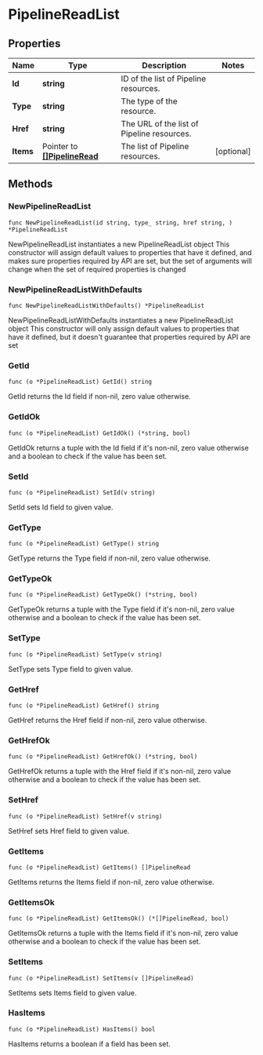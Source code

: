 # PipelineReadList

## Properties

|Name | Type | Description | Notes|
|------------ | ------------- | ------------- | -------------|
|**Id** | **string** | ID of the list of Pipeline resources. | |
|**Type** | **string** | The type of the resource. | |
|**Href** | **string** | The URL of the list of Pipeline resources. | |
|**Items** | Pointer to [**[]PipelineRead**](PipelineRead.md) | The list of Pipeline resources. | [optional] |

## Methods

### NewPipelineReadList

`func NewPipelineReadList(id string, type_ string, href string, ) *PipelineReadList`

NewPipelineReadList instantiates a new PipelineReadList object
This constructor will assign default values to properties that have it defined,
and makes sure properties required by API are set, but the set of arguments
will change when the set of required properties is changed

### NewPipelineReadListWithDefaults

`func NewPipelineReadListWithDefaults() *PipelineReadList`

NewPipelineReadListWithDefaults instantiates a new PipelineReadList object
This constructor will only assign default values to properties that have it defined,
but it doesn't guarantee that properties required by API are set

### GetId

`func (o *PipelineReadList) GetId() string`

GetId returns the Id field if non-nil, zero value otherwise.

### GetIdOk

`func (o *PipelineReadList) GetIdOk() (*string, bool)`

GetIdOk returns a tuple with the Id field if it's non-nil, zero value otherwise
and a boolean to check if the value has been set.

### SetId

`func (o *PipelineReadList) SetId(v string)`

SetId sets Id field to given value.


### GetType

`func (o *PipelineReadList) GetType() string`

GetType returns the Type field if non-nil, zero value otherwise.

### GetTypeOk

`func (o *PipelineReadList) GetTypeOk() (*string, bool)`

GetTypeOk returns a tuple with the Type field if it's non-nil, zero value otherwise
and a boolean to check if the value has been set.

### SetType

`func (o *PipelineReadList) SetType(v string)`

SetType sets Type field to given value.


### GetHref

`func (o *PipelineReadList) GetHref() string`

GetHref returns the Href field if non-nil, zero value otherwise.

### GetHrefOk

`func (o *PipelineReadList) GetHrefOk() (*string, bool)`

GetHrefOk returns a tuple with the Href field if it's non-nil, zero value otherwise
and a boolean to check if the value has been set.

### SetHref

`func (o *PipelineReadList) SetHref(v string)`

SetHref sets Href field to given value.


### GetItems

`func (o *PipelineReadList) GetItems() []PipelineRead`

GetItems returns the Items field if non-nil, zero value otherwise.

### GetItemsOk

`func (o *PipelineReadList) GetItemsOk() (*[]PipelineRead, bool)`

GetItemsOk returns a tuple with the Items field if it's non-nil, zero value otherwise
and a boolean to check if the value has been set.

### SetItems

`func (o *PipelineReadList) SetItems(v []PipelineRead)`

SetItems sets Items field to given value.

### HasItems

`func (o *PipelineReadList) HasItems() bool`

HasItems returns a boolean if a field has been set.


